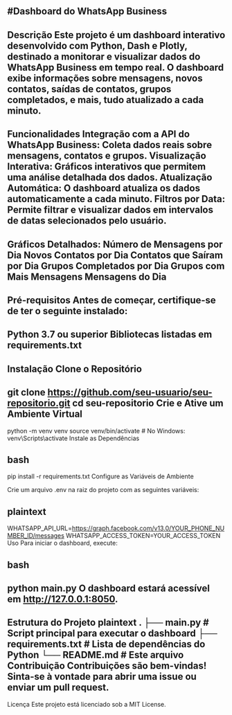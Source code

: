 #Dashboard do WhatsApp Business
------------------------
Descrição
Este projeto é um dashboard interativo desenvolvido com Python, Dash e Plotly, destinado a monitorar e visualizar dados do WhatsApp Business em tempo real. O dashboard exibe informações sobre mensagens, novos contatos, saídas de contatos, grupos completados, e mais, tudo atualizado a cada minuto.
------------------------
Funcionalidades
Integração com a API do WhatsApp Business: Coleta dados reais sobre mensagens, contatos e grupos.
Visualização Interativa: Gráficos interativos que permitem uma análise detalhada dos dados.
Atualização Automática: O dashboard atualiza os dados automaticamente a cada minuto.
Filtros por Data: Permite filtrar e visualizar dados em intervalos de datas selecionados pelo usuário.
-------------------------
Gráficos Detalhados:
Número de Mensagens por Dia
Novos Contatos por Dia
Contatos que Saíram por Dia
Grupos Completados por Dia
Grupos com Mais Mensagens
Mensagens do Dia
--------------------------
Pré-requisitos
Antes de começar, certifique-se de ter o seguinte instalado:
--------------------------
Python 3.7 ou superior
Bibliotecas listadas em requirements.txt
-------------------------
Instalação
Clone o Repositório
----------------------------
git clone https://github.com/seu-usuario/seu-repositorio.git
cd seu-repositorio
Crie e Ative um Ambiente Virtual
--------------------------
python -m venv venv
source venv/bin/activate  # No Windows: venv\Scripts\activate
Instale as Dependências

bash
---------------------------
pip install -r requirements.txt
Configure as Variáveis de Ambiente

Crie um arquivo .env na raiz do projeto com as seguintes variáveis:

plaintext
---------------------------
WHATSAPP_API_URL=https://graph.facebook.com/v13.0/YOUR_PHONE_NUMBER_ID/messages
WHATSAPP_ACCESS_TOKEN=YOUR_ACCESS_TOKEN
Uso
Para iniciar o dashboard, execute:

bash
-----------------------------------
python main.py
O dashboard estará acessível em http://127.0.0.1:8050.
-----------------------------------
Estrutura do Projeto
plaintext
.
├── main.py              # Script principal para executar o dashboard
├── requirements.txt     # Lista de dependências do Python
└── README.md            # Este arquivo
Contribuição
Contribuições são bem-vindas! Sinta-se à vontade para abrir uma issue ou enviar um pull request.
--------------------------------
Licença
Este projeto está licenciado sob a MIT License.


